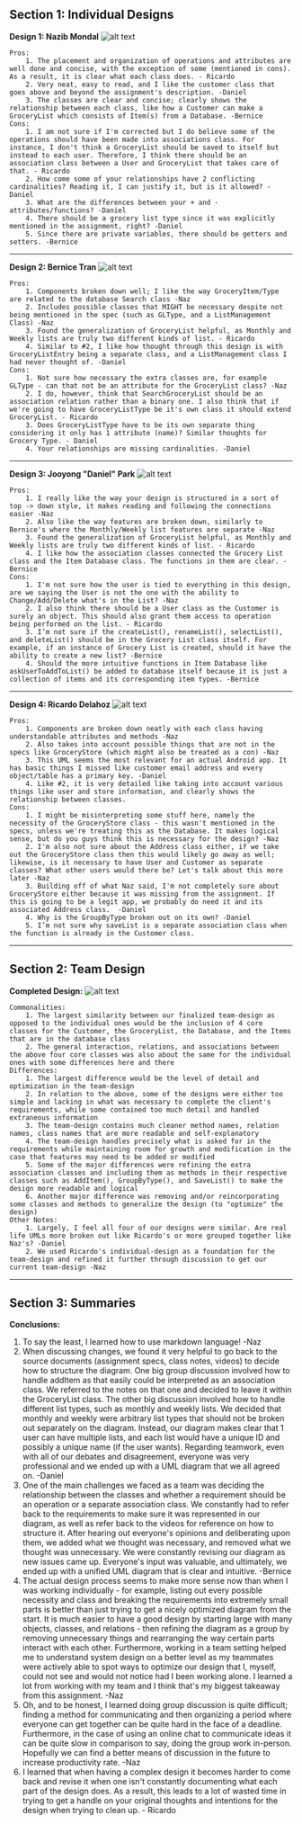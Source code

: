 ## Section 1: Individual Designs

[design1]: https://github.com/qc-se-fall2017/370Fall17Team6/blob/master/GroupProject/Design-Individual/DefinitelyNotSona/GroceryListUMLNaz.PNG?raw=true "Grocery List Design 1 - Nazib Mondal"
[design2]: https://github.com/qc-se-fall2017/370Fall17Team6/blob/master/GroupProject/Design-Individual/BerniceTran/GroceryListManager.png "Grocery List Design 2 - Bernice Tran"
[design3]: https://github.com/qc-se-fall2017/370Fall17Team6/blob/master/GroupProject/Design-Individual/jdapark/design.PNG "Grocery List Design 3 - Jooyong Park"
[design4]:https://github.com/qc-se-fall2017/370Fall17Team6/blob/master/GroupProject/Design-Individual/delahozric/design.jpg "Grocery List Design 4 - Ricardo Delahoz"
[team-design]:https://github.com/qc-se-fall2017/370Fall17Team6/blob/master/GroupProject/Design-Team/teamDesign.PNG "Team Design"


**Design 1: Nazib Mondal**
	![alt text][design1]

	Pros:
		1. The placement and organization of operations and attributes are well done and concise, with the exception of some (mentioned in cons). As a result, it is clear what each class does. - Ricardo
		2. Very neat, easy to read, and I like the customer class that goes above and beyond the assignment's description. -Daniel
		3. The classes are clear and concise; clearly shows the relationship between each class, like how a Customer can make a GroceryList which consists of Item(s) from a Database. -Bernice
	Cons:
		1. I am not sure if I'm corrected but I do believe some of the operations should have been made into associations class. For instance, I don't think a GroceryList should be saved to itself but instead to each user. Therefore, I think there should be an association class between a User and GroceryList that takes care of that. - Ricardo
		2. How come some of your relationships have 2 conflicting cardinalities? Reading it, I can justify it, but is it allowed? -Daniel
		3. What are the differences between your + and - attributes/functions? -Daniel
		4. There should be a grocery list type since it was explicitly mentioned in the assignment, right? -Daniel
		5. Since there are private variables, there should be getters and setters. -Bernice
---

**Design 2: Bernice Tran**
	![alt text][design2]

	Pros:
		1. Components broken down well; I like the way GroceryItem/Type are related to the database Search class -Naz
		2. Includes possible classes that MIGHT be necessary despite not being mentioned in the spec (such as GLType, and a ListManagement Class) -Naz
		3. Found the generalization of GroceryList helpful, as Monthly and Weekly lists are truly two different kinds of list. - Ricardo
		4. Similar to #2, I like how thought through this design is with GroceryListEntry being a separate class, and a ListManagement class I had never thought of. -Daniel
	Cons:
		1. Not sure how necessary the extra classes are, for example GLType - can that not be an attribute for the GroceryList class? -Naz
		2. I do, however, think that SearchGroceryList should be an association relation rather than a binary one. I also think that if we're going to have GroceryListType be it's own class it should extend GroceryList. - Ricardo
		3. Does GroceryListType have to be its own separate thing considering it only has 1 attribute (name)? Similar thoughts for Grocery Type. - Daniel
		4. Your relationships are missing cardinalities. -Daniel

---
**Design 3: Jooyong "Daniel" Park**
	![alt text][design3]

	Pros:
		1. I really like the way your design is structured in a sort of top -> down style, it makes reading and following the connections easier -Naz
		2. Also like the way features are broken down, similarly to Bernice's where the Monthly/Weekly list features are separate -Naz
		3. Found the generalization of GroceryList helpful, as Monthly and Weekly lists are truly two different kinds of list. - Ricardo
		4. I like how the association classes connected the Grocery List class and the Item Database class. The functions in them are clear. -Bernice
	Cons:
		1. I'm not sure how the user is tied to everything in this design, are we saying the User is not the one with the ability to Change/Add/Delete what's in the List? -Naz
		2. I also think there should be a User class as the Customer is surely an object. This should also grant them access to operation being performed on the list. - Ricardo
		3. I’m not sure if the createList(), renameList(), selectList(), and deleteList() should be in the Grocery List class itself. For example, if an instance of Grocery List is created, should it have the ability to create a new list? -Bernice
		4. Should the more intuitive functions in Item Database like askUserToAddToList() be added to database itself because it is just a collection of items and its corresponding item types. -Bernice
---
**Design 4: Ricardo Delahoz**
	![alt text][design4]

	Pros:
		1. Components are broken down neatly with each class having understandable attributes and methods -Naz
		2. Also takes into account possible things that are not in the specs like GroceryStore (which might also be treated as a con) -Naz
		3. This UML seems the most relevant for an actual Android app. It has basic things I missed like customer email address and every object/table has a primary key. -Daniel
		4. Like #2, it is very detailed like taking into account various things like user and store information, and clearly shows the relationship between classes.
	Cons:
		1. I might be misinterpreting some stuff here, namely the necessity of the GroceryStore class - this wasn't mentioned in the specs, unless we're treating this as the Database. It makes logical sense, but do you guys think this is necessary for the design? -Naz
		2. I'm also not sure about the Address class either, if we take out the GroceryStore class then this would likely go away as well; likewise, is it necessary to have User and Customer as separate classes? What other users would there be? Let's talk about this more later -Naz
		3. Building off of what Naz said, I'm not completely sure about GroceryStore either because it was missing from the assignment. If this is going to be a legit app, we probably do need it and its associated Address class.  -Daniel
		4. Why is the GroupByType broken out on its own? -Daniel
		5. I’m not sure why saveList is a separate association class when the function is already in the Customer class.

---
## Section 2: Team Design

**Completed Design:**
![alt text][team-design]

	Commonalities:
		1. The largest similarity between our finalized team-design as opposed to the individual ones would be the inclusion of 4 core classes for the Customer, the GroceryList, the Database, and the Items that are in the database class
		2. The general interaction, relations, and associations between the above four core classes was also about the same for the individual ones with some differences here and there
	Differences:
		1. The largest difference would be the level of detail and optimization in the team-design
		2. In relation to the above, some of the designs were either too simple and lacking in what was necessary to complete the client's requirements, while some contained too much detail and handled extraneous information
		3. The team-design contains much cleaner method names, relation names, class names that are more readable and self-explanatory
		4. The team-design handles precisely what is asked for in the requirements while maintaining room for growth and modification in the case that features may need to be added or modified
		5. Some of the major differences were refining the extra association classes and including them as methods in their respective classes such as AddItem(), GroupByType(), and SaveList() to make the design more readable and logical
		6. Another major difference was removing and/or reincorporating some classes and methods to generalize the design (to "optimize" the design)
	Other Notes:
		1. Largely, I feel all four of our designs were similar. Are real life UMLs more broken out like Ricardo's or more grouped together like Naz's? -Daniel
		2. We used Ricardo's individual-design as a foundation for the team-design and refined it further through discussion to get our current team-design -Naz


---
## Section 3: Summaries

**Conclusions:**

1. To say the least, I learned how to use markdown language! -Naz
2. When discussing changes, we found it very helpful to go back to the source documents (assignment specs, class notes, videos) to decide how to structure the diagram. One big group discussion involved how to handle addItem as that easily could be interpreted as an association class. We referred to the notes on that one and decided to leave it within the GroceryList class. The other big discussion involved how to handle different list types, such as monthly and weekly lists. We decided that monthly and weekly were arbitrary list types that should not be broken out separately on the diagram. Instead, our diagram makes clear that 1 user can have multiple lists, and each list would have a unique ID and possibly a unique name (if the user wants). Regarding teamwork, even with all of our debates and disagreement, everyone was very professional and we ended up with a UML diagram that we all agreed on.   -Daniel
3. One of the main challenges we faced as a team was deciding the relationship between the classes and whether a requirement should be an operation or a separate association class. We constantly had to refer back to the requirements to make sure it was represented in our diagram, as well as refer back to the videos for reference on how to structure it. After hearing out everyone's opinions and deliberating upon them, we added what we thought was necessary, and removed what we thought was unnecessary. We were constantly revising our diagram as new issues came up. Everyone's input was valuable, and ultimately, we ended up with a unified UML diagram that is clear and intuitive. -Bernice
4. The actual design process seems to make more sense now than when I was working individually - for example, listing out every possible necessity and class and breaking the requirements into extremely small parts is better than just trying to get a nicely optimized diagram from the start.
It is much easier to have a good design by starting large with many objects, classes, and relations - then refining the diagram as a group by removing unnecessary things and rearranging the way certain parts interact with each other.
Furthermore, working in a team setting helped me to understand system design on a better level as my teammates were actively able to spot ways to optimize our design that I, myself, could not see and would not notice had I been working alone. I learned a lot from working with my team and I think that's my biggest takeaway from this assignment. -Naz
5. Oh, and to be honest, I learned doing group discussion is quite difficult; finding a method for communicating and then organizing a period where everyone can get together can be quite hard in the face of a deadline.
Furthermore, in the case of using an online chat to communicate ideas it can be quite slow in comparison to say, doing the group work in-person. Hopefully we can find a better means of discussion in the future to increase productivity rate. -Naz
6. I learned that when having a complex design it becomes harder to come back and revise it when one isn't constantly documenting what each part of the design does. As a result, this leads to a lot of wasted time in trying to get a handle on your original thoughts and intentions for the design when trying to clean up. - Ricardo  
